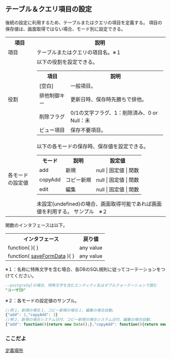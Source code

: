 ## テーブル＆クエリ項目の設定

後続の設定に利用するため、テーブルまたはクエリの項目を定義する。
項目の保存値は、画面取得ではない場合、モード別に設定できる。

<table>
	<tr><th>項目</th><th>説明</th></tr>
	<tr><td>項目</td><td>テーブルまたはクエリの項目名。※１</td></tr>
	<tr><td>役割</td><td>
		以下の役割を設定できる。
		<table>
			<tr><th>項目</th><th>説明</th></tr>
			<tr><td>[空白]</td><td>一般項目。</td></tr>
			<tr><td>排他制御キー</td><td>更新日時、保存時先勝ちで排他。</td></tr>
			<tr><td>削除フラグ</td><td>0/1の文字フラグ、1：削除済み、0 or Null：未</td></tr>
			<tr><td>ビュー項目</td><td>保存不要項目。</td></tr>
		</table>
	</td></tr>
	<tr><td>各モードの設定値</td><td>
		以下の各モードの保存時、保存値を設定できる。
		<table>
			<tr><th>モード</th><th>説明</th><th>設定値</th></tr>
			<tr><td>add</td><td>新規</td><td>null | 固定値 | 関数</td></tr>
			<tr><td>copyAdd</td><td>コピー新規</td><td>null | 固定値 | 関数</td></tr>
			<tr><td>edit</td><td>編集</td><td>null | 固定値 | 関数</td></tr>
		</table>
		未設定(undefined)の場合、画面取得可能であれば画面値を利用する。
		サンプル　※２
	</td></tr>
</table>
関数のインタフェースは以下。
<table>
	<tr><th>インタフェース</th><th>戻り値</th></tr>
	<tr><td>function( ){ }</td><td>any value</td></tr>
	<tr><td>function( <a href="param.saveFormData.md">saveFormData</a> ){ }</td><td>any value</td></tr>
</table>


※１：名称に特殊文字を含む場合、各DBのSQL規則に従ってコーテーションをつけてください。
```sql
--postgreSqlの場合、特殊文字を含むエンティティ名はダブルクォーテーションで囲む
"ユーザID"
```

※２：各モードの設定値のサンプル。
```js
//例１、新規の場合１、コピー新規の場合１、編集の場合自動。
{"add": 1,"copyAdd": 1}
//例２、新規の場合システム日付、コピー新規の場合システム日付、編集の場合自動。
{"add": function(){return new Date();},"copyAdd": function(){return new Date();}}

```

### ここだよ

[定義場所](https://efwgrp.github.io/ske_image/svg/comm.fields.svg)